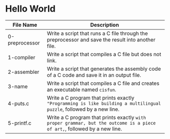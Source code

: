 # Hello World

| File Name      | Description                                                                                                              |
| -------------- | ------------------------------------------------------------------------------------------------------------------------ |
| 0-preprocessor | Write a script that runs a C file through the preprocessor and save the result into another file.                        |
| 1-compiler     | Write a script that compiles a C file but does not link.                                                                 |
| 2-assembler    | Write a script that generates the assembly code of a C code and save it in an output file.                               |
| 3-name         | Write a script that compiles a C file and creates an executable named `cisfun`.                                          |
| 4-puts.c       | Write a C program that prints exactly `"Programming is like building a multilingual puzzle`, followed by a new line.     |
| 5-printf.c     | Write a C program that prints exactly `with proper grammar, but the outcome is a piece of art,`, followed by a new line. |
